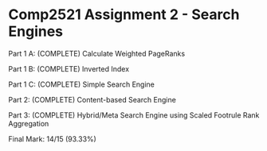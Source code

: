 # Comp2521 Assignment 2 - Search Engines

Part 1 A: (COMPLETE)
Calculate Weighted PageRanks

Part 1 B: (COMPLETE)
Inverted Index

Part 1 C: (COMPLETE)
Simple Search Engine

Part 2: (COMPLETE)
Content-based Search Engine

Part 3: (COMPLETE)
Hybrid/Meta Search Engine using Scaled Footrule Rank Aggregation 

Final Mark: 14/15 (93.33%)

